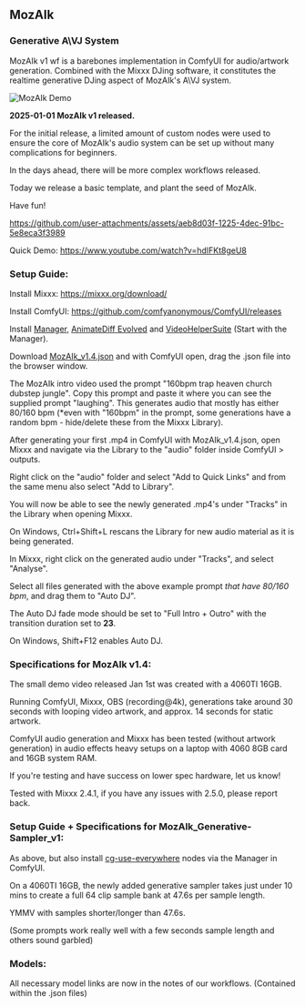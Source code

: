 ## MozAIk

### Generative A\VJ System

MozAIk v1 wf is a barebones implementation in ComfyUI for audio/artwork generation. Combined with the Mixxx DJing software, it constitutes the realtime generative DJing aspect of MozAIk's A\VJ system. 


![MozAIk Demo](https://github.com/user-attachments/assets/a2a9b863-691a-4755-a113-f3560c0053c3)

**2025-01-01 MozAIk v1 released.**

For the initial release, a limited amount of custom nodes were used to ensure the core of MozAIk's audio system can be set up without many complications for beginners. 

In the days ahead, there will be more complex workflows released. 

Today we release a basic template, and plant the seed of MozAIk.

Have fun!

https://github.com/user-attachments/assets/aeb8d03f-1225-4dec-91bc-5e8eca3f3989



Quick Demo: https://www.youtube.com/watch?v=hdIFKt8geU8




### Setup Guide:

Install Mixxx: https://mixxx.org/download/ 

Install ComfyUI: https://github.com/comfyanonymous/ComfyUI/releases

Install [Manager](https://github.com/ltdrdata/ComfyUI-Manager), [AnimateDiff Evolved](https://github.com/Kosinkadink/ComfyUI-AnimateDiff-Evolved) and [VideoHelperSuite](https://github.com/Kosinkadink/ComfyUI-VideoHelperSuite) (Start with the Manager).

Download [MozAIk_v1.4.json](https://github.com/GomuSkelly/MozAIk/blob/main/MozAIk_v1/MozAIk_v1.4.json) and with ComfyUI open, drag the .json file into the browser window.

The MozAIk intro video used the prompt "160bpm trap heaven church dubstep jungle". Copy this prompt and paste it where you can see the supplied prompt "laughing". This generates audio that mostly has either 80/160 bpm (*even with "160bpm" in the prompt, some generations have a random bpm - hide/delete these from the Mixxx Library).

After generating your first .mp4 in ComfyUI with MozAIk_v1.4.json, open Mixxx and navigate via the Library to the "audio" folder inside ComfyUI > outputs. 

Right click on the "audio" folder and select "Add to Quick Links" and from the same menu also select "Add to Library". 

You will now be able to see the newly generated .mp4's under "Tracks" in the Library when opening Mixxx.

On Windows, Ctrl+Shift+L rescans the Library for new audio material as it is being generated.

In Mixxx, right click on the generated audio under "Tracks", and select "Analyse". 

Select all files generated with the above example prompt *that have 80/160 bpm*, and drag them to "Auto DJ". 

The Auto DJ fade mode should be set to "Full Intro + Outro" with the transition duration set to **23**. 

On Windows, Shift+F12 enables Auto DJ.



### Specifications for MozAIk v1.4:

The small demo video released Jan 1st was created with a 4060TI 16GB. 

Running ComfyUI, Mixxx, OBS (recording@4k), generations take around 30 seconds with looping video artwork, and approx. 14 seconds for static artwork. 

ComfyUI audio generation and Mixxx has been tested (without artwork generation) in audio effects heavy setups on a laptop with 4060 8GB card and 16GB system RAM.

If you're testing and have success on lower spec hardware, let us know!

Tested with Mixxx 2.4.1, if you have any issues with 2.5.0, please report back.



### Setup Guide + Specifications for MozAIk_Generative-Sampler_v1:

As above, but also install [cg-use-everywhere](https://github.com/chrisgoringe/cg-use-everywhere) nodes via the Manager in ComfyUI.

On a 4060TI 16GB, the newly added generative sampler takes just under 10 mins to create a full 64 clip sample bank at 47.6s per sample length.

YMMV with samples shorter/longer than 47.6s.

(Some prompts work really well with a few seconds sample length and others sound garbled)


### Models:

All necessary model links are now in the notes of our workflows. (Contained within the .json files)

